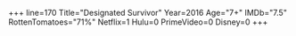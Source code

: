 +++
line=170
Title="Designated Survivor"
Year=2016
Age="7+"
IMDb="7.5"
RottenTomatoes="71%"
Netflix=1
Hulu=0
PrimeVideo=0
Disney=0
+++

